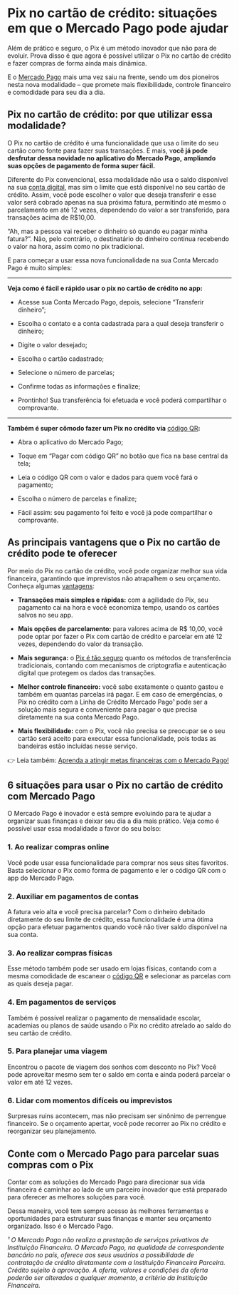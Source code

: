 # Pix no cartão de crédito: situações em que o Mercado Pago pode ajudar

Além de prático e seguro, o Pix é um método inovador que não para de evoluir. Prova disso é que agora é possível utilizar o Pix no cartão de crédito e fazer compras de forma ainda mais dinâmica.

E o [Mercado Pago](https://conteudo.mercadopago.com.br/pix-mercado-pago) mais uma vez saiu na frente, sendo um dos pioneiros nesta nova modalidade – que promete mais flexibilidade, controle financeiro e comodidade para seu dia a dia.

## 

## Pix no cartão de crédito: por que utilizar essa modalidade?

O Pix no cartão de crédito é uma funcionalidade que usa o limite do seu cartão como fonte para fazer suas transações. E mais, v**ocê já pode desfrutar dessa novidade no aplicativo do Mercado Pago,** **ampliando suas opções de pagamento de forma super fácil.**

Diferente do Pix convencional, essa modalidade não usa o saldo disponível na sua [conta digital](https://meubolso.mercadopago.com.br/pix-e-conta-digital-mais-facilidade-para-sua-rotina-bancaria), mas sim o limite que está disponível no seu cartão de crédito. Assim, você pode escolher o valor que deseja transferir e esse valor será cobrado apenas na sua próxima fatura, permitindo até mesmo o parcelamento em até 12 vezes, dependendo do valor a ser transferido, para transações acima de R$10,00.

“Ah, mas a pessoa vai receber o dinheiro só quando eu pagar minha fatura?”. Não, pelo contrário, o destinatário do dinheiro continua recebendo o valor na hora, assim como no pix tradicional.

E para começar a usar essa nova funcionalidade na sua Conta Mercado Pago é muito simples:

********

**Veja como é fácil e rápido usar o pix no cartão de crédito no app:**

- Acesse sua Conta Mercado Pago, depois, selecione “Transferir dinheiro”;

- Escolha o contato e a conta cadastrada para a qual deseja transferir o dinheiro;

- Digite o valor desejado; 

- Escolha o cartão cadastrado; 

- Selecione o número de parcelas;

- Confirme todas as informações e finalize;

- Prontinho! Sua transferência foi efetuada e você poderá compartilhar o comprovante.

****

**Também é super cômodo fazer um Pix no crédito via** [código QR](https://meubolso.mercadopago.com.br/transferencia-via-pix-ou-codigoqr-no-mercado-pago)**:**

- Abra o aplicativo do Mercado Pago;

- Toque em “Pagar com código QR” no botão que fica na base central da tela;

- Leia o código QR com o valor e dados para quem você fará o pagamento; 

- Escolha o número de parcelas e finalize;

- Fácil assim: seu pagamento foi feito e você já pode compartilhar o comprovante.

## As principais vantagens que o Pix no cartão de crédito pode te oferecer

Por meio do Pix no cartão de crédito, você pode organizar melhor sua vida financeira, garantindo que imprevistos não atrapalhem o seu orçamento. Conheça algumas [vantagens](https://meubolso.mercadopago.com.br/vantagens-pix-tudo-que-voce-precisa-saber):

- **Transações mais simples e rápidas:** com a agilidade do Pix, seu pagamento cai na hora e você economiza tempo, usando os cartões salvos no seu app.

- **Mais opções de parcelamento:** para valores acima de R$ 10,00, você pode optar por fazer o Pix com cartão de crédito e parcelar em até 12 vezes, dependendo do valor da transação.

- **Mais segurança:** o [Pix é tão seguro](https://meubolso.mercadopago.com.br/entenda-como-o-pix-e-seguro-e-como-evitar-fraudes) quanto os métodos de transferência tradicionais, contando com mecanismos de criptografia e autenticação digital que protegem os dados das transações.

- **Melhor controle financeiro:** você sabe exatamente o quanto gastou e também em quantas parcelas irá pagar. E em caso de emergências, o Pix no crédito com a Linha de Crédito Mercado Pago¹ pode ser a solução mais segura e conveniente para pagar o que precisa diretamente na sua conta Mercado Pago.

- **Mais flexibilidade:** com o Pix, você não precisa se preocupar se o seu cartão será aceito para executar essa funcionalidade, pois todas as bandeiras estão incluídas nesse serviço.

👉 Leia também: [Aprenda a atingir metas financeiras com o Mercado Pago!](https://meubolso.mercadopago.com.br/metas-financeiras-com-o-mercado-pago)

## 6 situações para usar o Pix no cartão de crédito com Mercado Pago

O Mercado Pago é inovador e está sempre evoluindo para te ajudar a organizar suas finanças e deixar seu dia a dia mais prático. Veja como é possível usar essa modalidade a favor do seu bolso:

### 1. Ao realizar compras online

Você pode usar essa funcionalidade para comprar nos seus sites favoritos. Basta selecionar o Pix como forma de pagamento e ler o código QR com o app do Mercado Pago.

### 2. Auxiliar em pagamentos de contas

A fatura veio alta e você precisa parcelar? Com o dinheiro debitado diretamente do seu limite de crédito, essa funcionalidade é uma ótima opção para efetuar pagamentos quando você não tiver saldo disponível na sua conta.

### 3. Ao realizar compras físicas

Esse método também pode ser usado em lojas físicas, contando com a mesma comodidade de escanear o [código QR](https://meubolso.mercadopago.com.br/qr-pix-mercado-pago) e selecionar as parcelas com as quais deseja pagar.

### 4. Em pagamentos de serviços

Também é possível realizar o pagamento de mensalidade escolar, academias ou planos de saúde usando o Pix no crédito atrelado ao saldo do seu cartão de crédito.

### 5. Para planejar uma viagem

Encontrou o pacote de viagem dos sonhos com desconto no Pix? Você pode aproveitar mesmo sem ter o saldo em conta e ainda poderá parcelar o valor em até 12 vezes.

### 6. Lidar com momentos difíceis ou imprevistos

Surpresas ruins acontecem, mas não precisam ser sinônimo de perrengue financeiro. Se o orçamento apertar, você pode recorrer ao Pix no crédito e reorganizar seu planejamento.

## Conte com o Mercado Pago para parcelar suas compras com o Pix

Contar com as soluções do Mercado Pago para direcionar sua vida financeira é caminhar ao lado de um parceiro inovador que está preparado para oferecer as melhores soluções para você.

Dessa maneira, você tem sempre acesso às melhores ferramentas e oportunidades para estruturar suas finanças e manter seu orçamento organizado. Isso é o Mercado Pago.

*¹ O Mercado Pago não realiza a prestação de serviços privativos de Instituição Financeira. O Mercado Pago, na qualidade de correspondente bancário no país, oferece aos seus usuários a possibilidade de contratação de crédito diretamente com a Instituição Financeira Parceira. Crédito sujeito à aprovação. A oferta, valores e condições da oferta poderão ser alterados a qualquer momento, a critério da Instituição Financeira.*